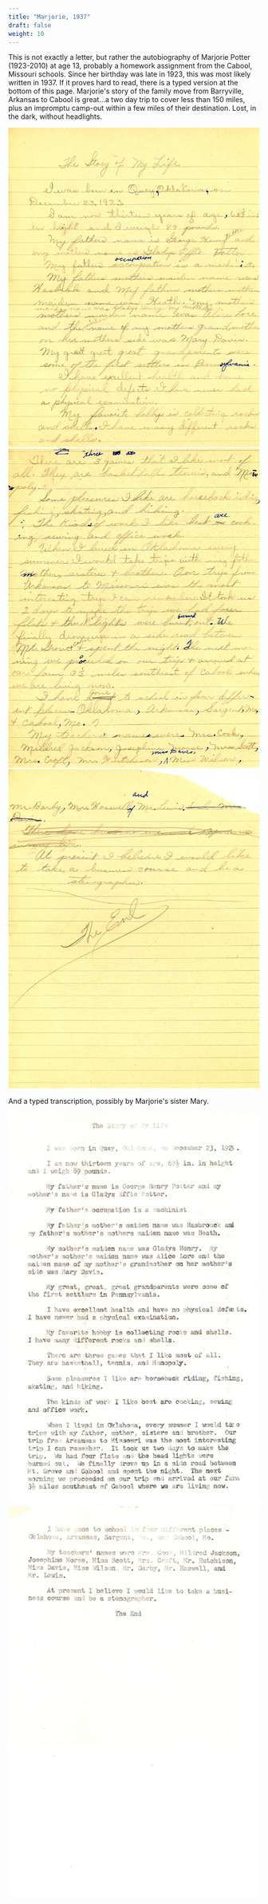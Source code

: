 ```yaml
---
title: "Marjorie, 1937" 
draft: false
weight: 10
---
```


This is not exactly a letter, but rather the autobiography of Marjorie Potter (1923-2010) at age 13, probably a homework assignment from the Cabool, Missouri schools. Since her birthday was late in 1923, this was most likely written in 1937.  If it proves hard to read, there is a typed  version at the bottom of this page.  Marjorie's story of the family move from Barryville, Arkansas to Cabool is great...a two day trip to cover less than 150 miles, plus an impromptu camp-out within a few miles of their destination.  Lost, in the  dark, without headlights.

![](img269.jpg?height=600px)
![](img270.jpg?height=600px)
![](img271.jpg?height=600px)

And a typed transcription, possibly by Marjorie's sister Mary.

![](img272.jpg?height=600px)
![](img273.jpg?height=600px)

